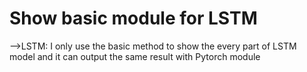 # Show basic module for LSTM
-->LSTM: I only use the basic method to show the every part of LSTM model and it can output the same result with Pytorch module
